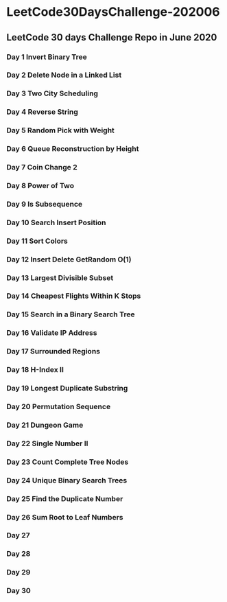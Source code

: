 # LeetCode30DaysChallenge-202006
## LeetCode 30 days Challenge Repo in June 2020
### Day 1 Invert Binary Tree
### Day 2 Delete Node in a Linked List
### Day 3 Two City Scheduling
### Day 4 Reverse String
### Day 5 Random Pick with Weight
### Day 6 Queue Reconstruction by Height
### Day 7 Coin Change 2
### Day 8 Power of Two
### Day 9 Is Subsequence
### Day 10 Search Insert Position
### Day 11 Sort Colors
### Day 12 Insert Delete GetRandom O(1)
### Day 13 Largest Divisible Subset
### Day 14 Cheapest Flights Within K Stops
### Day 15 Search in a Binary Search Tree
### Day 16 Validate IP Address
### Day 17 Surrounded Regions
### Day 18 H-Index II
### Day 19 Longest Duplicate Substring
### Day 20 Permutation Sequence
### Day 21 Dungeon Game
### Day 22 Single Number II
### Day 23 Count Complete Tree Nodes
### Day 24 Unique Binary Search Trees
### Day 25 Find the Duplicate Number
### Day 26 Sum Root to Leaf Numbers
### Day 27 
### Day 28 
### Day 29 
### Day 30 
